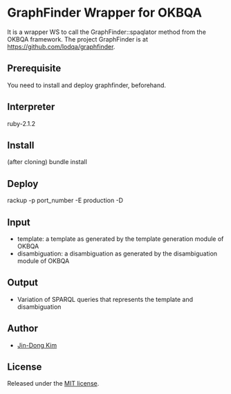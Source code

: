 GraphFinder Wrapper for OKBQA
=============================

It is a wrapper WS to call the GraphFinder::spaqlator method from the OKBQA framework.
The project GraphFinder is at https://github.com/lodqa/graphfinder.

Prerequisite
-----
You need to install and deploy graphfinder, beforehand.

Interpreter
-----
ruby-2.1.2

Install
-----
(after cloning)
bundle install

Deploy
-----
rackup -p port_number -E production -D

Input
-----

* template: a template as generated by the template generation module of OKBQA
* disambiguation: a disambiguation as generated by the disambiguation module of OKBQA

Output
------

* Variation of SPARQL queries that represents the template and disambiguation

Author
------

* [Jin-Dong Kim](http://data.dbcls.jp/~jdkim/)

License
-------

Released under the [MIT license](http://opensource.org/licenses/MIT).
